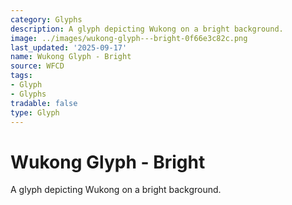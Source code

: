 ```yaml
---
category: Glyphs
description: A glyph depicting Wukong on a bright background.
image: ../images/wukong-glyph---bright-0f66e3c82c.png
last_updated: '2025-09-17'
name: Wukong Glyph - Bright
source: WFCD
tags:
- Glyph
- Glyphs
tradable: false
type: Glyph
---
```


# Wukong Glyph - Bright

A glyph depicting Wukong on a bright background.

